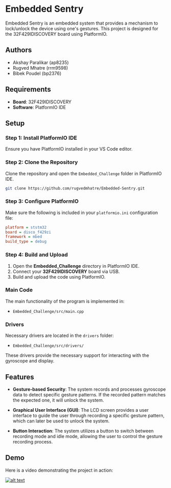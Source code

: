 # Embedded Sentry

Embedded Sentry is an embedded system that provides a mechanism to lock/unlock the device using one's gestures. This project is designed for the 32F429IDISCOVERY board using PlatformIO.

## Authors
- Akshay Paralikar (ap8235)
- Rugved Mhatre (rrm9598)
- Bibek Poudel (bp2376)

## Requirements

- **Board**: 32F429IDISCOVERY
- **Software**: PlatformIO IDE

## Setup

### Step 1: Install PlatformIO IDE

Ensure you have PlatformIO installed in your VS Code editor.

### Step 2: Clone the Repository

Clone the repository and open the `Embedded_Challenge` folder in PlatformIO IDE.

```bash
git clone https://github.com/rugvedmhatre/Embedded-Sentry.git
```

### Step 3: Configure PlatformIO

Make sure the following is included in your `platformio.ini` configuration file:

```ini
platform = ststm32
board = disco_f429zi
framework = mbed
build_type = debug
```

### Step 4: Build and Upload

1. Open the **Embedded_Challenge** directory in PlatformIO IDE.
2. Connect your **32F429IDISCOVERY** board via USB.
3. Build and upload the code using PlatformIO.

### Main Code

The main functionality of the program is implemented in:

- `Embedded_Challenge/src/main.cpp`

### Drivers

Necessary drivers are located in the `drivers` folder:

- `Embedded_Challenge/src/drivers/`

These drivers provide the necessary support for interacting with the gyroscope and display.

## Features

- **Gesture-based Security**: The system records and processes gyroscope data to detect specific gesture patterns. If the recorded pattern matches the expected one, it will unlock the system.

- **Graphical User Interface (GUI)**: The LCD screen provides a user interface to guide the user through recording a specific gesture pattern, which can later be used to unlock the system.

- **Button Interaction**: The system utilizes a button to switch between recording mode and idle mode, allowing the user to control the gesture recording process.

## Demo

Here is a video demonstrating the project in action:

[![alt text](https://github.com/rugvedmhatre/Embedded-Sentry/blob/main/thumbnail.png?raw=true)](https://youtu.be/Wg8uC9wbMRM)